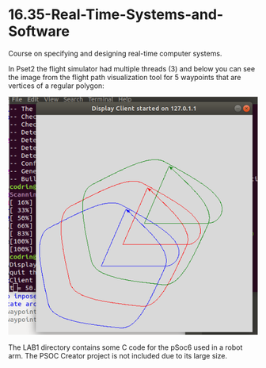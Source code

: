 # 16.35-Real-Time-Systems-and-Software
Course on specifying and designing real-time computer systems.

In Pset2 the flight simulator had multiple threads (3) and below you can see the image from the flight path visualization tool for 5 waypoints that are vertices of a regular polygon:

![alt text](https://github.com/codr-oneci/16.35-Real-Time-Systems-and-Software/blob/main/AircraftSimCapture.PNG)

The LAB1 directory contains some C code for the pSoc6 used in a robot arm. The PSOC Creator project is not included due to its large size.
